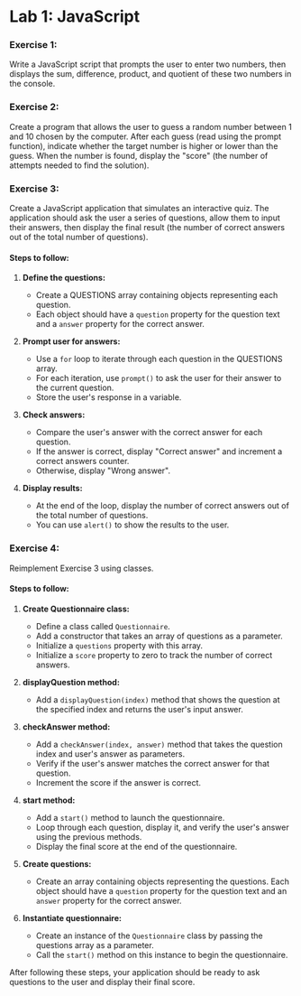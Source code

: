 # Lab 1: JavaScript

### Exercise 1:
Write a JavaScript script that prompts the user to enter two numbers, then displays the sum, difference, product, and quotient of these two numbers in the console.

### Exercise 2:
Create a program that allows the user to guess a random number between 1 and 10 chosen by the computer. After each guess (read using the prompt function), indicate whether the target number is higher or lower than the guess. When the number is found, display the "score" (the number of attempts needed to find the solution).

### Exercise 3:
Create a JavaScript application that simulates an interactive quiz. The application should ask the user a series of questions, allow them to input their answers, then display the final result (the number of correct answers out of the total number of questions).

#### Steps to follow:
1. **Define the questions:**
   - Create a QUESTIONS array containing objects representing each question.
   - Each object should have a `question` property for the question text and a `answer` property for the correct answer.

2. **Prompt user for answers:**
   - Use a `for` loop to iterate through each question in the QUESTIONS array.
   - For each iteration, use `prompt()` to ask the user for their answer to the current question.
   - Store the user's response in a variable.

3. **Check answers:**
   - Compare the user's answer with the correct answer for each question.
   - If the answer is correct, display "Correct answer" and increment a correct answers counter.
   - Otherwise, display "Wrong answer".

4. **Display results:**
   - At the end of the loop, display the number of correct answers out of the total number of questions.
   - You can use `alert()` to show the results to the user.

### Exercise 4:
Reimplement Exercise 3 using classes.

#### Steps to follow:
1. **Create Questionnaire class:**
   - Define a class called `Questionnaire`.
   - Add a constructor that takes an array of questions as a parameter.
   - Initialize a `questions` property with this array.
   - Initialize a `score` property to zero to track the number of correct answers.

2. **displayQuestion method:**
   - Add a `displayQuestion(index)` method that shows the question at the specified index and returns the user's input answer.

3. **checkAnswer method:**
   - Add a `checkAnswer(index, answer)` method that takes the question index and user's answer as parameters.
   - Verify if the user's answer matches the correct answer for that question.
   - Increment the score if the answer is correct.

4. **start method:**
   - Add a `start()` method to launch the questionnaire.
   - Loop through each question, display it, and verify the user's answer using the previous methods.
   - Display the final score at the end of the questionnaire.

5. **Create questions:**
   - Create an array containing objects representing the questions. Each object should have a `question` property for the question text and an `answer` property for the correct answer.

6. **Instantiate questionnaire:**
   - Create an instance of the `Questionnaire` class by passing the questions array as a parameter.
   - Call the `start()` method on this instance to begin the questionnaire.

After following these steps, your application should be ready to ask questions to the user and display their final score.
